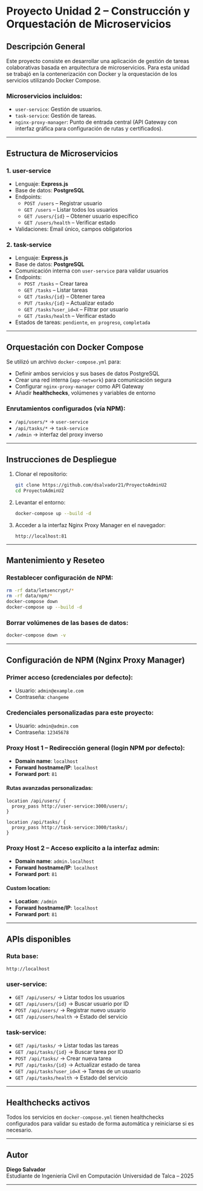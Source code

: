 # Proyecto Unidad 2 – Construcción y Orquestación de Microservicios

## Descripción General

Este proyecto consiste en desarrollar una aplicación de gestión de tareas colaborativas basada en arquitectura de microservicios. Para esta unidad se trabajó en la contenerización con Docker y la orquestación de los servicios utilizando Docker Compose.

### Microservicios incluidos:

- `user-service`: Gestión de usuarios.
- `task-service`: Gestión de tareas.
- `nginx-proxy-manager`: Punto de entrada central (API Gateway con interfaz gráfica para configuración de rutas y certificados).

---

## Estructura de Microservicios

### 1. user-service

- Lenguaje: **Express.js**
- Base de datos: **PostgreSQL**
- Endpoints:
  - `POST /users` – Registrar usuario
  - `GET /users` – Listar todos los usuarios
  - `GET /users/{id}` – Obtener usuario específico
  - `GET /users/health` – Verificar estado
- Validaciones: Email único, campos obligatorios

### 2. task-service

- Lenguaje: **Express.js**
- Base de datos: **PostgreSQL**
- Comunicación interna con `user-service` para validar usuarios
- Endpoints:
  - `POST /tasks` – Crear tarea
  - `GET /tasks` – Listar tareas
  - `GET /tasks/{id}` – Obtener tarea
  - `PUT /tasks/{id}` – Actualizar estado
  - `GET /tasks?user_id=X` – Filtrar por usuario
  - `GET /tasks/health` – Verificar estado
- Estados de tareas: `pendiente`, `en progreso`, `completada`

---

## Orquestación con Docker Compose

Se utilizó un archivo `docker-compose.yml` para:

- Definir ambos servicios y sus bases de datos PostgreSQL
- Crear una red interna (`app-network`) para comunicación segura
- Configurar `nginx-proxy-manager` como API Gateway
- Añadir **healthchecks**, volúmenes y variables de entorno

### Enrutamientos configurados (vía NPM):

- `/api/users/*` → `user-service`
- `/api/tasks/*` → `task-service`
- `/admin` → interfaz del proxy inverso

---

## Instrucciones de Despliegue

1. Clonar el repositorio:
   ```bash
   git clone https://github.com/dsalvador21/ProyectoAdminU2
   cd ProyectoAdminU2
   ```

2. Levantar el entorno:
   ```bash
   docker-compose up --build -d
   ```

3. Acceder a la interfaz Nginx Proxy Manager en el navegador:
   ```
   http://localhost:81
   ```

---

## Mantenimiento y Reseteo

### Restablecer configuración de NPM:

```bash
rm -rf data/letsencrypt/*
rm -rf data/npm/*
docker-compose down
docker-compose up --build -d
```

### Borrar volúmenes de las bases de datos:

```bash
docker-compose down -v
```

---

## Configuración de NPM (Nginx Proxy Manager)

### Primer acceso (credenciales por defecto):

- Usuario: `admin@example.com`  
- Contraseña: `changeme`

### Credenciales personalizadas para este proyecto:

- Usuario: `admin@admin.com`  
- Contraseña: `12345678`

### Proxy Host 1 – Redirección general (login NPM por defecto):

- **Domain name**: `localhost`
- **Forward hostname/IP**: `localhost`
- **Forward port**: `81`

#### Rutas avanzadas personalizadas:

```nginx
location /api/users/ {
  proxy_pass http://user-service:3000/users/;
}

location /api/tasks/ {
  proxy_pass http://task-service:3000/tasks/;
}
```

### Proxy Host 2 – Acceso explícito a la interfaz admin:

- **Domain name**: `admin.localhost`
- **Forward hostname/IP**: `localhost`
- **Forward port**: `81`

#### Custom location:
- **Location**: `/admin`
- **Forward hostname/IP**: `localhost`
- **Forward port**: `81`

---

## APIs disponibles

### Ruta base:
```
http://localhost
```

### user-service:

- `GET /api/users/` → Listar todos los usuarios
- `GET /api/users/{id}` → Buscar usuario por ID
- `POST /api/users/` → Registrar nuevo usuario
- `GET /api/users/health` → Estado del servicio

### task-service:

- `GET /api/tasks/` → Listar todas las tareas
- `GET /api/tasks/{id}` → Buscar tarea por ID
- `POST /api/tasks/` → Crear nueva tarea
- `PUT /api/tasks/{id}` → Actualizar estado de tarea
- `GET /api/tasks?user_id=X` → Tareas de un usuario
- `GET /api/tasks/health` → Estado del servicio

---

## Healthchecks activos

Todos los servicios en `docker-compose.yml` tienen healthchecks configurados para validar su estado de forma automática y reiniciarse si es necesario.

---

## Autor

**Diego Salvador**  
Estudiante de Ingeniería Civil en Computación 
Universidad de Talca – 2025

---